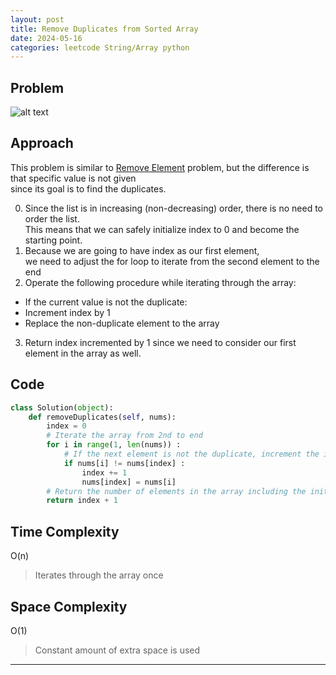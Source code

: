 ```yaml
---
layout: post
title: Remove Duplicates from Sorted Array
date: 2024-05-16
categories: leetcode String/Array python
---
```

## Problem
![alt text](/blog/public/img/RemoveDuplicatesfromSortedArray.png)

## Approach
This problem is similar to <a href="https://dyuk01.github.io/blog/leetcode/string/array/python/2024/05/15/RemoveElement.html">Remove Element</a> problem, but the difference is that specific value is not given  
since its goal is to find the duplicates.

0. Since the list is in increasing (non-decreasing) order, there is no need to order the list.  
This means that we can safely initialize index to 0 and become the starting point.
1. Because we are going to have index as our first element,  
we need to adjust the for loop to iterate from the second element to the end
2. Operate the following procedure while iterating through the array:
- If the current value is not the duplicate: 
- Increment index by 1
- Replace the non-duplicate element to the array
3. Return index incremented by 1 since we need to consider our first element in the array as well.

## Code
```python
class Solution(object):
    def removeDuplicates(self, nums):
        index = 0
        # Iterate the array from 2nd to end 
        for i in range(1, len(nums)) :
            # If the next element is not the duplicate, increment the index and add it to the array 
            if nums[i] != nums[index] :
                index += 1
                nums[index] = nums[i]
        # Return the number of elements in the array including the initial element
        return index + 1
```
## Time Complexity
O(n)
> Iterates through the array once 

## Space Complexity
O(1)
> Constant amount of extra space is used  

---